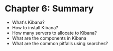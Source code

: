 # Chapter 6: Summary #

* What's Kibana?
* How to install Kibana?
* How many servers to allocate to Kibana?
* What are the components in Kibana
* What are the common pitfalls using searches?